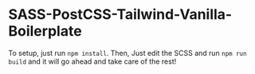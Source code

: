 # SASS-PostCSS-Tailwind-Vanilla-Boilerplate

To setup, just run `npm install`. 
Then, Just edit the SCSS and run `npm run build` and it will go ahead and take care of the rest!

